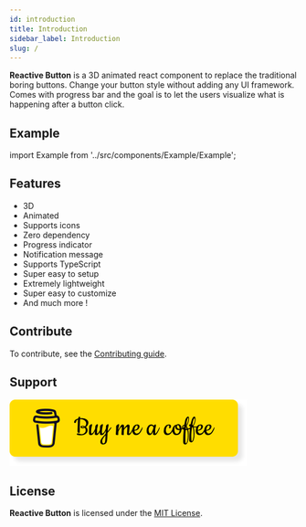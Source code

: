 ```yaml
---
id: introduction
title: Introduction
sidebar_label: Introduction
slug: /
---
```


**Reactive Button** is a 3D animated react component to replace the traditional boring buttons. Change your button style without adding any UI framework. Comes with progress bar and the goal is to let the users visualize what is happening after a button click.

## Example

import Example from '../src/components/Example/Example';

<Example />

## Features

- 3D
- Animated
- Supports icons
- Zero dependency
- Progress indicator
- Notification message
- Supports TypeScript
- Super easy to setup
- Extremely lightweight
- Super easy to customize
- And much more !

## Contribute

To contribute, see the [Contributing guide](https://github.com/arifszn/reactive-button/blob/main/CONTRIBUTING.md).

## Support

<a href="https://www.buymeacoffee.com/arifszn" target="_blank">
  <img src="https://raw.githubusercontent.com/arifszn/arifszn/main/assets/bmc-button.png" alt="Buy Me A Coffee" style={{
      height: '60px',
      width: '217px',
  }}/>
</a>

## License

**Reactive Button** is licensed under the [MIT License](https://github.com/arifszn/reactive-button/blob/main/LICENSE).
